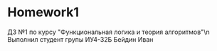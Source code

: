 # Homework1
ДЗ №1 по курсу "Функциональная логика и теория алгоритмов"\n
Выполнил студент групы ИУ4-32Б Бейдин Иван
